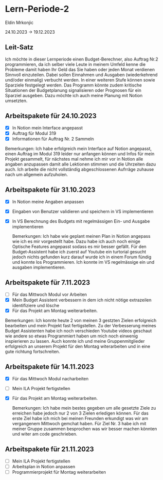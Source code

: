 # Lern-Periode-2
Eldin Mrkonjic

24.10.2023 -> 19.12.2023 

## Leit-Satz

Ich möchte in dieser Lernperiode einen Budget-Berechner, also Auftrag Nr.2 programmieren, da ich selber viele Leute in meinem Umfeld kenne die Probleme damit haben Ihr Geld das Sie haben oder jeden Monat verdienen Sinnvoll einzuteilen. Dabei sollen Einnahmen und Ausgaben (wiederkehrend und/oder einmalig) verbucht werden. In einer weiteren Stufe können sowie Sparziele festgelegt werden. Das Programm könnte zudem kritische Situationen der Budgetplanung signalisieren oder Prognosen für ein Sparziel ausgeben. Dazu möchte ich auch meine Planung mit Notion umsetzten. 

## Arbeitspakete für 24.10.2023

- [x] In Notion mein Interface angepasst
- [x] Auftrag für Modul 319
- [x] Informationen für Auftrag Nr. 2 Sammeln

Bemerkungen:
Ich habe erfolgreich mein Interface auf Notion angepasst, einen Auftrag im Modul 319 leider nur anfangen können und Infos für mein Projekt gesammelt, für nächstes mal nehme ich mir vor in Notion alle angaben anzupassen damit alle Lektionen stimmen und die Uhrzeiten dazu auch. Ich arbeite die nicht vollständig abgeschlossenen Aufrräge zuhause nach um allgemein aufzuholen.


## Arbeitspakete für 31.10.2023

- [x] In Notion meine Angaben anpassen 
- [x] Eingaben von Benutzer validieren und speichern in VS implementieren
- [x] In VS Berechnung des Budgets mit regelmässigen Ein- und Ausgabe implementieren

  Bemerkungen:
  Ich habe wie geplant meinen Plan in Notion angepass wie ich es mir vorgestellt habe. Dazu habe ich auch noch einige Optische Features angepasst sodass es mir besser gefällt. Für den Budget-Assistent habe     ich zuerst auf Youtube ein turtorial gesucht jedoch nichts gefunden kurz darauf wurde ich in einem Forum fündig und konnte los Programmieren. Ich konnte im VS regelmässige ein und ausgaben implementieren.

## Arbeitspakete für 7.11.2023

- [ ] Für das Mittwoch Modul vor Arbeiten
- [x] Mein Budget Assistent verbessern in dem ich nicht nötige extrazeilen identifiziere und lösche
- [x] Für das Projekt am Montag weiterarbeiten.

 Bemerkungen:
Ich konnte heute 2 von meinen 3 gestzten Zielen erfolgreich bearbeiten und mein Projekt fast fertigstellen. Zu der Verbesserung meines Budget Assistenten habe ich noch verschieden Youtube videos geschaut wie andere so etwas Programmiert haben um mich noch einwenig inspierieren zu lassen. Auch konnte ich und meine Gruppenmitglieder erfolgreich an unserem Projekt für den Montag witerarbeiten und in eine gute richtung fortschreiten. 

## Arbeitspakete für 14.11.2023
- [x] Für das Mittwoch Modul nacharbeiten
- [ ] Mein ILA Projekt fertigstellen
- [x] Für das Projekt am Montag weiterarbeiten.

  Bemerkungen: Ich habe mein bestes gegeben um alle gesetzte Ziele zu erreichen habe jedoch nur 2 von 3 Zielen erledigen können. Für das erste Ziel habe ich mich bei meinen Freunden erkundigt was wir am vergangenem Mittwoch gemchat haben. Für Ziel Nr. 3 habe ich mit meiner Gruppe zusammen besprochen was wir besser machen könnten und witer am code geschrieben.

## Arbeitspakete für 21.11.2023
- [ ] Mein ILA Projekt fertigstellen
- [ ] Arbeitsplan in Notion anpassen
- [ ] Programmierprojekt für Montag weiterarbeiten

